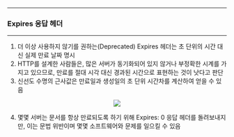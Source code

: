 -----
### Expires 응답 헤더
-----
1. 더 이상 사용하지 않기를 권하는(Deprecated) Expires 헤더는 초 단위의 시간 대신 실제 만료 날짜 명시
2. HTTP를 설계한 사람들은, 많은 서버가 동기화되어 있지 않거나 부정확한 시계를 가지고 있으므로, 만료를 절대 시각 대신 경과된 시간으로 표현하는 것이 낫다고 판단
3. 신선도 수명의 근사값은 만료일과 생성일의 초 단위 시간차를 계산하여 얻을 수 있음
<div align="center">
<img src="https://github.com/user-attachments/assets/53744193-9aba-480c-81f9-11d0fc6e1fa0">
</div>

4. 몇몇 서버는 문서를 항상 만료되도록 하기 위해 Expires: 0 응답 헤더를 돌려보내지만, 이는 문법 위반이며 몇몇 소프트웨어와 문제를 일으킬 수 있음
